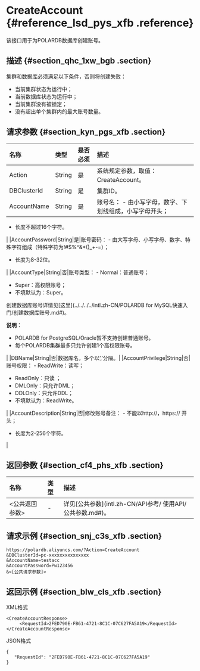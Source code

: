 # CreateAccount {#reference_lsd_pys_xfb .reference}

该接口用于为POLARDB数据库创建账号。

## 描述 {#section_qhc_1xw_bgb .section}

集群和数据库必须满足以下条件，否则将创建失败：

-   当前集群状态为运行中；
-   当前数据库状态为运行中；
-   当前集群没有被锁定；
-   没有超出单个集群内的最大账号数量。

## 请求参数 {#section_kyn_pgs_xfb .section}

|名称|类型|是否必须|描述|
|:-|:-|:---|:-|
|Action|String|是|系统规定参数，取值：CreateAccount。|
|DBClusterId|String|是|集群ID。|
|AccountName|String|是|账号名： -   由小写字母，数字、下划线组成，小写字母开头；
-   长度不超过16个字符。

 |
|AccountPassword|String|是|账号密码： -   由大写字母、小写字母、数字、特殊字符组成（特殊字符为!\#$%^&\*\(\)\_+-=）；
-   长度为8-32位。

 |
|AccountType|String|否|账号类型： -   Normal：普通账号；
-   Super：高权限账号；
-   不填默认为：Super。

 创建数据库账号详情见[这里](../../../../intl.zh-CN/POLARDB for MySQL快速入门/创建数据库账号.md#)。

 **说明：** 

-   POLARDB for PostgreSQL/Oracle暂不支持创建普通账号。
-   每个POLARDB集群最多只允许创建1个高权限账号。

 |
|DBName|String|否|数据库名，多个以’,’分隔。|
|AccountPrivilege|String|否|账号权限： -   ReadWrite：读写；
-   ReadOnly：只读 ；
-   DMLOnly：只允许DML；
-   DDLOnly：只允许DDL；
-   不填默认为：ReadWrite。

 |
|AccountDescription|String|否|修改账号备注： -   不能以http://，https:// 开头；
-   长度为2-256个字符。

 |

## 返回参数 {#section_cf4_phs_xfb .section}

|名称|类型|描述|
|:-|:-|:-|
|<公共返回参数\>|-|详见[公共参数](intl.zh-CN/API参考/ 使用API/公共参数.md#)。|

## 请求示例 {#section_snj_c3s_xfb .section}

```
https://polardb.aliyuncs.com/?Action=CreateAccount
&DBClusterId=pc-xxxxxxxxxxxxxxx
&AccountName=testacc
&AccountPassword=Pw123456
&<[公共请求参数]>
```

## 返回示例 {#section_blw_cls_xfb .section}

XML格式

```
<CreateAccountResponse>  
     <RequestId>2FED790E-FB61-4721-8C1C-07C627FA5A19</RequestId>
</CreateAccountResponse>
```

JSON格式

```
{
   "RequestId": "2FED790E-FB61-4721-8C1C-07C627FA5A19"
}
```

